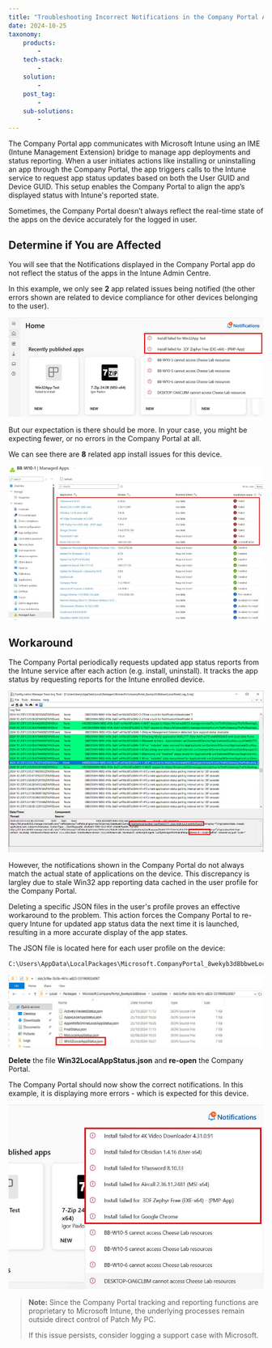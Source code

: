 ```yaml
---
title: "Troubleshooting Incorrect Notifications in the Company Portal App"
date: 2024-10-25
taxonomy:
    products:
        - 
    tech-stack:
        - 
    solution:
        - 
    post_tag:
        - 
    sub-solutions:
        - 
---
```


The Company Portal app communicates with Microsoft Intune using an IME (Intune Management Extension) bridge to manage app deployments and status reporting. When a user initiates actions like installing or uninstalling an app through the Company Portal, the app triggers calls to the Intune service to request app status updates based on both the User GUID and Device GUID. This setup enables the Company Portal to align the app’s displayed status with Intune's reported state.

Sometimes, the Company Portal doesn’t always reflect the real-time state of the apps on the device accurately for the logged in user.

## Determine if You are Affected

You will see that the Notifications displayed in the Company Portal app do not reflect the status of the apps in the Intune Admin Centre.

In this example, we only see **2** app related issues being notified (the other errors shown are related to device compliance for other devices belonging to the user).

![](../../_images/company_portal_notifications_1.jpg)

But our expectation is there should be more. In your case, you might be expecting fewer, or no errors in the Company Portal at all.

We can see there are **8** related app install issues for this device.

![](../../_images/company_portal_notifications_2.jpg)

## Workaround

The Company Portal periodically requests updated app status reports from the Intune service after each action (e.g. install, uninstall). It tracks the app status by requesting reports for the Intune enrolled device. 

![](../../_images/company_portal_notifications_5.jpg)

However, the notifications shown in the Company Portal do not always match the actual state of applications on the device. This discrepancy is largley due to stale Win32 app reporting data cached in the user profile for the Company Portal.

Deleting a specific JSON files in the user's profile proves an effective workaround to the problem. This action forces the Company Portal to re-query Intune for updated app status data the next time it is launched, resulting in a more accurate display of the app states.

The JSON file is located here for each user profile on the device:

```
C:\Users\AppData\LocalPackages\Microsoft.CompanyPortal_8wekyb3d8bbweLocalState<>
```

![](../../_images/company_portal_notifications_3.jpg)

**Delete** the file **Win32LocalAppStatus.json** and **re-open** the Company Portal.

The Company Portal should now show the correct notifications. In this example, it is displaying more errors - which is expected for this device.

![](../../_images/company_portal_notifications_4.jpg)

> **Note:** Since the Company Portal tracking and reporting functions are proprietary to Microsoft Intune, the underlying processes remain outside direct control of Patch My PC.
> 
> If this issue persists, consider logging a support case with Microsoft.
